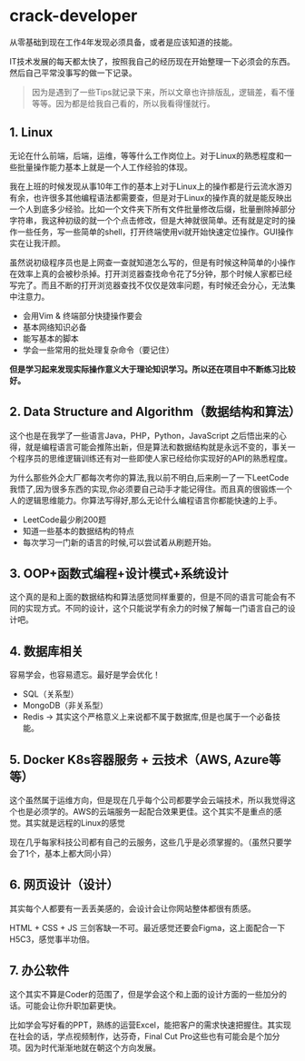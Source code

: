 # crack-developer

从零基础到现在工作4年发现必须具备，或者是应该知道的技能。

IT技术发展的每天都太快了，按照我自己的经历现在开始整理一下必须会的东西。然后自己平常没事写的做一下记录。

> 因为是遇到了一些Tips就记录下来，所以文章也许排版乱，逻辑差，看不懂等等。因为都是给我自己看的，所以我看得懂就行。

## 1. Linux

无论在什么前端，后端，运维，等等什么工作岗位上。对于Linux的熟悉程度和一些批量操作能力基本上就是一个人工作经验的体现。

我在上班的时候发现从事10年工作的基本上对于Linux上的操作都是行云流水游刃有余，也许很多其他编程语法都需要查，但是对于Linux的操作真的就是能反映出一个人到底多少经验。比如一个文件夹下所有文件批量修改后缀，批量删除掉部分字符串，我这种初级的就一个个点击修改，但是大神就很简单。还有就是定时的操作一些任务，写一些简单的shell，打开终端使用vi就开始快速定位操作。GUI操作实在让我汗颜。

虽然说初级程序员也是上网查一查就知道怎么写的，但是有时候这种简单的小操作在效率上真的会被秒杀掉。打开浏览器查找命令花了5分钟，那个时候人家都已经写完了。而且不断的打开浏览器查找不仅仅是效率问题，有时候还会分心，无法集中注意力。

- 会用Vim & 终端部分快捷操作要会
- 基本网络知识必备
- 能写基本的脚本
- 学会一些常用的批处理复杂命令（要记住）

**但是学习起来发现实际操作意义大于理论知识学习。所以还在项目中不断练习比较好。**

## 2. Data Structure and Algorithm（数据结构和算法）

这个也是在我学了一些语言Java，PHP，Python，JavaScript 之后悟出来的心得，就是编程语言可能会推陈出新，但是算法和数据结构就是永远不变的，事关一个程序员的思维逻辑训练还有对一些即使人家已经给你实现好的API的熟悉程度。

为什么那些外企大厂都每次考你的算法,我以前不明白,后来刷一了一下LeetCode我悟了,因为很多东西的实现,你必须要自己动手才能记得住。而且真的很锻炼一个人的逻辑思维能力。你算法写得好,那么无论什么编程语言你都能快速的上手。

- LeetCode最少刷200题
- 知道一些基本的数据结构的特点
- 每次学习一门新的语言的时候,可以尝试着从刷题开始。

## 3. OOP+函数式编程+设计模式+系统设计

这个真的是和上面的数据结构和算法感觉同样重要的，但是不同的语言可能会有不同的实现方式。不同的设计，这个只能说学有余力的时候了解每一门语言自己的设计吧。

## 4. 数据库相关

容易学会，也容易遗忘。最好是学会优化！

- SQL（关系型）
- MongoDB（非关系型）
- Redis → 其实这个严格意义上来说都不属于数据库,但是也属于一个必备技能。

## 5. Docker K8s容器服务 + 云技术（AWS, Azure等等）

这个虽然属于运维方向，但是现在几乎每个公司都要学会云端技术，所以我觉得这个也是必须学的。AWS的云端服务一起配合效果更佳。这个其实不是重点的感觉。其实就是远程的Linux的感觉

现在几乎每家科技公司都有自己的云服务，这些几乎是必须掌握的。（虽然只要学会了1个，基本上都大同小异）

## 6. 网页设计（设计）

其实每个人都要有一丢丢美感的，会设计会让你网站整体都很有质感。

HTML + CSS + JS 三剑客缺一不可。最近感觉还要会Figma，这上面配合一下H5C3，感觉事半功倍。 

## 7. 办公软件

这个其实不算是Coder的范围了，但是学会这个和上面的设计方面的一些加分的话。可能会让你升职加薪更快。

比如学会写好看的PPT，熟练的运营Excel，能把客户的需求快速把握住。其实现在社会的话，学点视频制作，达芬奇，Final Cut Pro这些也有可能会是个加分项。因为时代渐渐地就在朝这个方向发展。